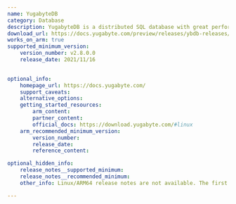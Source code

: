 ```yaml
---
name: YugabyteDB
category: Database
description: YugabyteDB is a distributed SQL database with great performance that powers large-scale, worldwide applications on the internet.
download_url: https://docs.yugabyte.com/preview/releases/ybdb-releases/
works_on_arm: true
supported_minimum_version:
    version_number: v2.8.0.0
    release_date: 2021/11/16

 
optional_info:
    homepage_url: https://docs.yugabyte.com/
    support_caveats:
    alternative_options:
    getting_started_resources:
        arm_content:
        partner_content:
        official_docs: https://download.yugabyte.com/#linux
    arm_recommended_minimum_version:
        version_number:
        release_date:
        reference_content:

optional_hidden_info:
    release_notes__supported_minimum:
    release_notes__recommended_minimum:
    other_info: Linux/ARM64 release notes are not available. The first Linux/ARM64 tar is available in version v2.8.0.0, as can be found [here](https://docs.yugabyte.com/preview/releases/ybdb-releases/end-of-life/v2.8/#v2.8.0.0).

---
```

